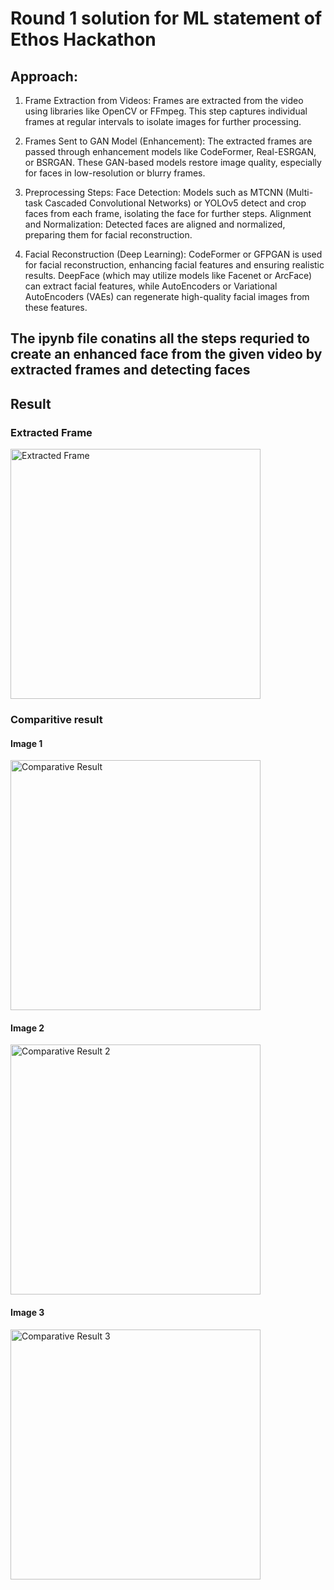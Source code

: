 # Round 1 solution for ML statement of Ethos Hackathon

## Approach:
 1) Frame Extraction from Videos:
    Frames are extracted from the video using libraries like OpenCV or FFmpeg. This step captures individual frames at regular intervals to isolate images for further processing.

 2) Frames Sent to GAN Model (Enhancement):
    The extracted frames are passed through enhancement models like CodeFormer, Real-ESRGAN, or BSRGAN. These GAN-based models restore image quality, especially for faces in low-resolution or blurry frames.

 3) Preprocessing Steps:
    Face Detection: Models such as MTCNN (Multi-task Cascaded Convolutional Networks) or YOLOv5 detect and crop faces from each frame, isolating the face for further steps.
    Alignment and Normalization: Detected faces are aligned and normalized, preparing them for facial reconstruction.

  4) Facial Reconstruction (Deep Learning):
    CodeFormer or GFPGAN is used for facial reconstruction, enhancing facial features and ensuring realistic results.
    DeepFace (which may utilize models like Facenet or ArcFace) can extract facial features, while AutoEncoders or Variational AutoEncoders (VAEs) can regenerate high-quality facial images from these features.

## The ipynb file conatins all the steps requried to create an enhanced face from the given video by extracted frames and detecting faces

## Result
### Extracted Frame
<img src="https://cdn.discordapp.com/attachments/1284411927115595786/1289821731502161962/frame_0_1.jpg?ex=66fa3798&is=66f8e618&hm=98147268bab760d8c16d128d9785b3bf6224fe15ac94aedcf97c17b4a411a8ee&" alt="Extracted Frame" width="400"/>

### Comparitive result
#### Image 1
<img src="https://iili.io/dZ83qy7.png" alt="Comparative Result" width="400"/>

#### Image 2
<img src="https://iili.io/dZ85H5F.jpg" alt="Comparative Result 2" width="400"/>

#### Image 3
<img src="https://iili.io/dZ8U92V.png" alt="Comparative Result 3" width="400"/>

